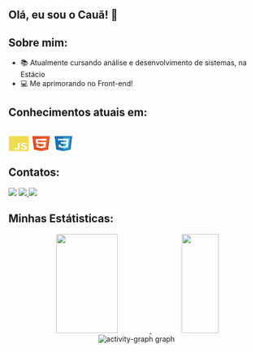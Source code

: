 ## Olá, eu sou o Cauã! 🤙

## Sobre mim:

- 📚 Atualmente cursando análise e desenvolvimento de sistemas, na Estácio
- 💻 Me aprimorando no Front-end!

## Conhecimentos atuais em:

<div style="display: inline_block"><br>
  <img align="center" alt="Rafa-Js" height="30" width="40" src="https://raw.githubusercontent.com/devicons/devicon/master/icons/javascript/javascript-plain.svg">
  <img align="center" alt="Rafa-HTML" height="30" width="40" src="https://raw.githubusercontent.com/devicons/devicon/master/icons/html5/html5-original.svg">
  <img align="center" alt="Rafa-CSS" height="30" width="40" src="https://raw.githubusercontent.com/devicons/devicon/master/icons/css3/css3-original.svg">
</div>

## Contatos:

<div> 
  <a href = "mailto:caua16ramos@gmail.com"><img src="https://img.shields.io/badge/-Gmail-%23333?style=for-the-badge&logo=gmail&logoColor=white" target="_blank"></a>
  <a href="https://www.linkedin.com/in/cauã-ramos-02a078316/" target="_blank"><img src="https://img.shields.io/badge/-LinkedIn-%230077B5?style=for-the-badge&logo=linkedin&logoColor=white" target="_blank">
  <a href = "https://www.instagram.com/cauaramos22/"><img src="https://img.shields.io/badge/-Instagram-%23E4405F?style=for-the-badge&logo=instagram&logoColor=white" target="_blank">
  </a> 
</div>

## Minhas Estátisticas:

<div align="center">
  <a href="https://github.com/CauaRamoss">
    <img width=49% height="195px" src="https://my-stats-43gk.vercel.app/api?username=cauaramoss&show_icons=true&theme=dark&hide=contribs,issues&show=discussions_answered&rank_icon=github&include_all_commits=true&card_width=150" />
  </a>
  <a href="https://github.com/CauaRamoss">
    <img width=38% height="195px" src="https://my-stats-43gk.vercel.app/api/top-langs/?username=cauaramoss&langs_count=8&layout=compact&theme=dark&card_width=150" />
  </a>
  <img src="https://github-readme-activity-graph.vercel.app/graph?username=cauaramoss&radius=16&theme=react&area=true&order=5&hide_border=true&title_color=58A6FF&text_color=58A6FF&bg_color=0d1117" height="390" alt="activity-graph graph" /> 
</div>

###

